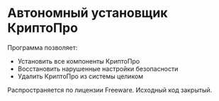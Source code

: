 # Автономный установщик КриптоПро
Программа позволяет:
- Установить все компоненты КриптоПро
- Восстановить нарушенные настройки безопасности
- Удалить КриптоПро из системы целиком

Распространяется по лицензии Freeware. Исходный код закрытый.
